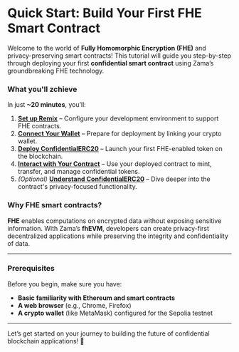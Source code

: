 # Quick Start: Build Your First FHE Smart Contract

Welcome to the world of **Fully Homomorphic Encryption (FHE)** and privacy-preserving smart contracts! This tutorial will guide you step-by-step through deploying your first **confidential smart contract** using Zama’s groundbreaking FHE technology.

### What you'll zchieve

In just **~20 minutes**, you’ll:

1. [**Set up Remix**](getting_started/quick_start/remix.md) – Configure your development environment to support FHE contracts.
2. [**Connect Your Wallet**](getting_started/quick_start/connect_wallet.md) – Prepare for deployment by linking your crypto wallet.
3. [**Deploy ConfidentialERC20**](getting_started/quick_start/first_smart_contract.md) – Launch your first FHE-enabled token on the blockchain.
4. [**Interact with Your Contract**](getting_started/quick_start/deploy.md) – Use your deployed contract to mint, transfer, and manage confidential tokens.
5. _(Optional)_ [**Understand ConfidentialERC20**](getting_started/quick_start/understandingERC20.md) – Dive deeper into the contract's privacy-focused functionality.

### Why FHE smart contracts?

**FHE** enables computations on encrypted data without exposing sensitive information. With Zama’s **fhEVM**, developers can create privacy-first decentralized applications while preserving the integrity and confidentiality of data.

---

### Prerequisites

Before you begin, make sure you have:

- **Basic familiarity with Ethereum and smart contracts**
- **A web browser** (e.g., Chrome, Firefox)
- **A crypto wallet** (like MetaMask) configured for the Sepolia testnet

---

Let’s get started on your journey to building the future of confidential blockchain applications! 🚀

